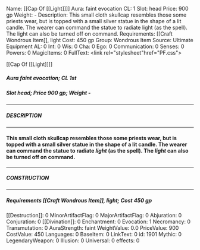 Name: [[Cap Of [[Light]]]]
Aura: faint evocation
CL: 1
Slot: head
Price: 900 gp
Weight: -
Description: This small cloth skullcap resembles those some priests wear, but is topped with a small silver statue in the shape of a lit candle. The wearer can command the statue to radiate light (as the spell). The light can also be turned off on command.
Requirements: [[Craft Wondrous Item]], light
Cost: 450 gp
Group: Wondrous Item
Source: Ultimate Equipment
AL: 0
Int: 0
Wis: 0
Cha: 0
Ego: 0
Communication: 0
Senses: 0
Powers: 0
MagicItems: 0
FullText: <link rel="stylesheet"href="PF.css"><div class="heading"><p class="alignleft">[[Cap Of [[Light]]]]</p><div style="clear: both;"></div></div><div><h5><b>Aura </b>faint evocation; <b>CL </b>1st</h5><h5><b>Slot </b>head; <b>Price </b>900 gp; <b>Weight </b>-</h5></div><hr/><div><h5><b>DESCRIPTION</b></h5></div><hr/><div><h4><p>This small cloth skullcap resembles those some priests wear, but is topped with a small silver statue in the shape of a lit candle. The wearer can command the statue to radiate <i>light</i> (as the spell). The <i>light</i> can also be turned off on command.</p></h4></div><hr/><div><h5><b>CONSTRUCTION</b></h5></div><hr/><div><h5><b>Requirements </b>[[Craft Wondrous Item]], <i>light</i>; <b>Cost </b>450 gp</h5></div>
[[Destruction]]: 0
MinorArtifactFlag: 0
MajorArtifactFlag: 0
Abjuration: 0
Conjuration: 0
[[Divination]]: 0
Enchantment: 0
Evocation: 1
Necromancy: 0
Transmutation: 0
AuraStrength: faint
WeightValue: 0.0
PriceValue: 900
CostValue: 450
Languages: 0
BaseItem: 0
LinkText: 0
id: 1901
Mythic: 0
LegendaryWeapon: 0
Illusion: 0
Universal: 0
effects: 0
